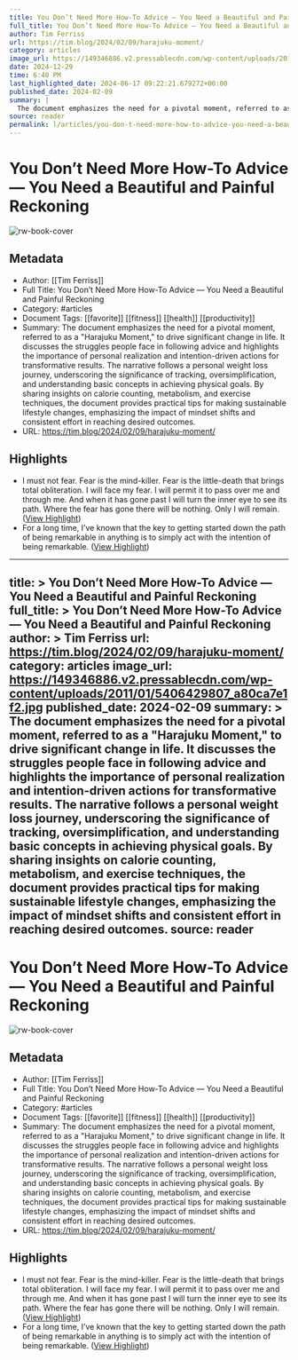 ```yaml
---
title: You Don’t Need More How-To Advice — You Need a Beautiful and Painful Reckoning
full_title: You Don’t Need More How-To Advice — You Need a Beautiful and Painful Reckoning
author: Tim Ferriss
url: https://tim.blog/2024/02/09/harajuku-moment/
category: articles
image_url: https://149346886.v2.pressablecdn.com/wp-content/uploads/2011/01/5406429807_a80ca7e1f2.jpg
date: 2024-12-29
time: 6:40 PM
last_highlighted_date: 2024-06-17 09:22:21.679272+00:00
published_date: 2024-02-09
summary: |
  The document emphasizes the need for a pivotal moment, referred to as a "Harajuku Moment," to drive significant change in life. It discusses the struggles people face in following advice and highlights the importance of personal realization and intention-driven actions for transformative results. The narrative follows a personal weight loss journey, underscoring the significance of tracking, oversimplification, and understanding basic concepts in achieving physical goals. By sharing insights on calorie counting, metabolism, and exercise techniques, the document provides practical tips for making sustainable lifestyle changes, emphasizing the impact of mindset shifts and consistent effort in reaching desired outcomes.
source: reader
permalink: l/articles/you-don-t-need-more-how-to-advice-you-need-a-beautiful-and-painful-reckoning
---
```

# You Don’t Need More How-To Advice — You Need a Beautiful and Painful Reckoning

![rw-book-cover](https://149346886.v2.pressablecdn.com/wp-content/uploads/2011/01/5406429807_a80ca7e1f2.jpg)

## Metadata
- Author: [[Tim Ferriss]]
- Full Title: You Don’t Need More How-To Advice — You Need a Beautiful and Painful Reckoning
- Category: #articles
- Document Tags: [[favorite]] [[fitness]] [[health]] [[productivity]] 
- Summary: The document emphasizes the need for a pivotal moment, referred to as a "Harajuku Moment," to drive significant change in life. It discusses the struggles people face in following advice and highlights the importance of personal realization and intention-driven actions for transformative results. The narrative follows a personal weight loss journey, underscoring the significance of tracking, oversimplification, and understanding basic concepts in achieving physical goals. By sharing insights on calorie counting, metabolism, and exercise techniques, the document provides practical tips for making sustainable lifestyle changes, emphasizing the impact of mindset shifts and consistent effort in reaching desired outcomes.
- URL: https://tim.blog/2024/02/09/harajuku-moment/

## Highlights
- I must not fear. Fear is the mind-killer. Fear is the little-death that brings total obliteration. I will face my fear. I will permit it to pass over me and through me. And when it has gone past I will turn the inner eye to see its path. Where the fear has gone there will be nothing. Only I will remain. ([View Highlight](https://read.readwise.io/read/01j0jqy2egmrqwx1wyhskpd8n7))
- For a long time, I’ve known that the key to getting started down the path of being remarkable in anything is to simply act with the intention of being remarkable. ([View Highlight](https://read.readwise.io/read/01j0jr2bkc5c7r4b5gtfv3r0mq))


---
title: >
  You Don’t Need More How-To Advice — You Need a Beautiful and Painful Reckoning
full_title: >
  You Don’t Need More How-To Advice — You Need a Beautiful and Painful Reckoning
author: >
  Tim Ferriss
url: https://tim.blog/2024/02/09/harajuku-moment/
category: articles
image_url: https://149346886.v2.pressablecdn.com/wp-content/uploads/2011/01/5406429807_a80ca7e1f2.jpg
published_date: 2024-02-09
summary: >
  The document emphasizes the need for a pivotal moment, referred to as a "Harajuku Moment," to drive significant change in life. It discusses the struggles people face in following advice and highlights the importance of personal realization and intention-driven actions for transformative results. The narrative follows a personal weight loss journey, underscoring the significance of tracking, oversimplification, and understanding basic concepts in achieving physical goals. By sharing insights on calorie counting, metabolism, and exercise techniques, the document provides practical tips for making sustainable lifestyle changes, emphasizing the impact of mindset shifts and consistent effort in reaching desired outcomes.
source: reader
---
# You Don’t Need More How-To Advice — You Need a Beautiful and Painful Reckoning

![rw-book-cover](https://149346886.v2.pressablecdn.com/wp-content/uploads/2011/01/5406429807_a80ca7e1f2.jpg)

## Metadata
- Author: [[Tim Ferriss]]
- Full Title: You Don’t Need More How-To Advice — You Need a Beautiful and Painful Reckoning
- Category: #articles
- Document Tags: [[favorite]] [[fitness]] [[health]] [[productivity]] 
- Summary: The document emphasizes the need for a pivotal moment, referred to as a "Harajuku Moment," to drive significant change in life. It discusses the struggles people face in following advice and highlights the importance of personal realization and intention-driven actions for transformative results. The narrative follows a personal weight loss journey, underscoring the significance of tracking, oversimplification, and understanding basic concepts in achieving physical goals. By sharing insights on calorie counting, metabolism, and exercise techniques, the document provides practical tips for making sustainable lifestyle changes, emphasizing the impact of mindset shifts and consistent effort in reaching desired outcomes.
- URL: https://tim.blog/2024/02/09/harajuku-moment/

## Highlights
- I must not fear. Fear is the mind-killer. Fear is the little-death that brings total obliteration. I will face my fear. I will permit it to pass over me and through me. And when it has gone past I will turn the inner eye to see its path. Where the fear has gone there will be nothing. Only I will remain. ([View Highlight](https://read.readwise.io/read/01j0jqy2egmrqwx1wyhskpd8n7))
- For a long time, I’ve known that the key to getting started down the path of being remarkable in anything is to simply act with the intention of being remarkable. ([View Highlight](https://read.readwise.io/read/01j0jr2bkc5c7r4b5gtfv3r0mq))


